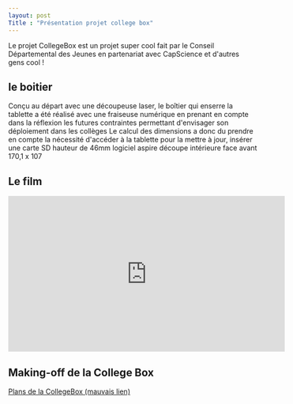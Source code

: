 ```yaml
---
layout: post
Title : "Présentation projet college box"
---
```


Le projet CollegeBox est un projet super cool fait par le Conseil Départemental des Jeunes en partenariat avec CapScience et d'autres gens cool !

## le boitier

Conçu au départ avec une découpeuse laser, le boîtier qui enserre la tablette a été réalisé avec une fraiseuse numérique en prenant en compte dans la réflexion les futures contraintes permettant d'envisager son déploiement dans les collèges
Le calcul des dimensions a donc du prendre en compte la nécessité d'accéder à la tablette pour la mettre à jour, insérer une carte SD
hauteur de 46mm
logiciel aspire
découpe intérieure face avant 170,1 x 107
 

## Le film

<iframe width="560" height="315" src="https://www.youtube.com/embed/VgwcPiCjQ-0?rel=0" frameborder="0" allowfullscreen></iframe>

## Making-off de la College Box

[Plans de la CollegeBox (mauvais lien)](https://github.com/CGJ33/contenu-college-box)

